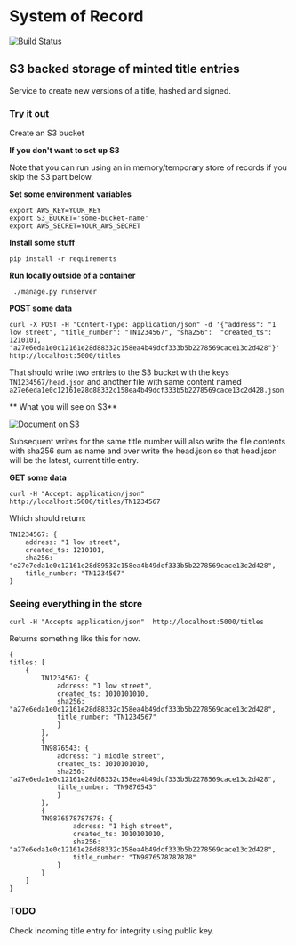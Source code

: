 System of Record
================

[![Build Status](https://travis-ci.org/LandRegistry/system-of-record.svg)](https://travis-ci.org/LandRegistry/system-of-record)

## S3 backed storage of minted title entries

Service to create new versions of a title, hashed and signed.

### Try it out

Create an S3 bucket

**If you don't want to set up S3**

Note that you can run using an in memory/temporary store of records if you skip the S3 part below.

**Set some environment variables**

 ```
export AWS_KEY=YOUR_KEY
export S3_BUCKET='some-bucket-name'
export AWS_SECRET=YOUR_AWS_SECRET
```

 **Install some stuff**

```
pip install -r requirements
```

**Run locally outside of a container**

```
 ./manage.py runserver
```

**POST some data**

```
curl -X POST -H "Content-Type: application/json" -d '{"address": "1 low street", "title_number": "TN1234567", "sha256":  "created_ts": 1210101, "a27e6eda1e0c12161e28d88332c158ea4b49dcf333b5b2278569cace13c2d428"}' http://localhost:5000/titles
```

That should write two entries to the S3 bucket with the keys ```TN1234567/head.json``` and another file with same content named ```a27e6eda1e0c12161e28d88332c158ea4b49dcf333b5b2278569cace13c2d428.json```


** What you will see on S3**

![Document on S3](http://i.imgur.com/D4VzxpA.png)

Subsequent writes for the same title number will  also write the file contents with sha256 sum as name and over write the head.json so that head.json will be the latest,
current title entry.


**GET some data**

```
curl -H "Accept: application/json"  http://localhost:5000/titles/TN1234567
```

Which should return:
```
TN1234567: {
    address: "1 low street",
    created_ts: 1210101,
    sha256: "e27e7eda1e0c12161e28d89532c158ea4b49dcf333b5b2278569cace13c2d428",
    title_number: "TN1234567"
}
```

### Seeing everything in the store

```
curl -H "Accepts application/json"  http://localhost:5000/titles
```

Returns something like this for now.

```
{
titles: [
    {
        TN1234567: {
            address: "1 low street",
            created_ts: 1010101010,
            sha256: "a27e6eda1e0c12161e28d88332c158ea4b49dcf333b5b2278569cace13c2d428",
            title_number: "TN1234567"
            }
        },
        {
        TN9876543: {
            address: "1 middle street",
            created_ts: 1010101010,
            sha256: "a27e6eda1e0c12161e28d88332c158ea4b49dcf333b5b2278569cace13c2d428",
            title_number: "TN9876543"
            }
        },
        {
        TN9876578787878: {
                address: "1 high street",
                created_ts: 1010101010,
                sha256: "a27e6eda1e0c12161e28d88332c158ea4b49dcf333b5b2278569cace13c2d428",
                title_number: "TN9876578787878"
            }
        }
    ]
}
```


### TODO

Check incoming title entry for integrity using public key.
